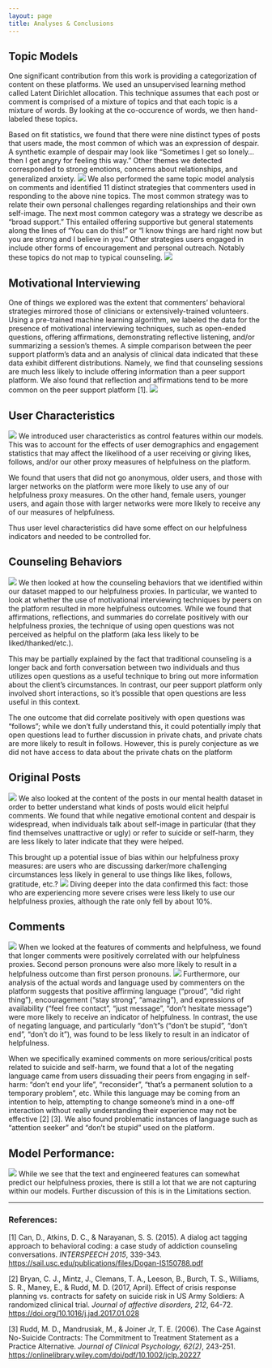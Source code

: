 ```yaml
---
layout: page
title: Analyses & Conclusions
---
```

## Topic Models
One significant contribution from this work is providing a categorization of content on these platforms. We used an unsupervised learning method called Latent Dirichlet allocation. This technique assumes that each post or comment is comprised of a mixture of topics and that each topic is a mixture of words. By looking at the co-occurence of words, we then hand-labeled these topics. 

Based on fit statistics, we found that there were nine distinct types of posts that users made, the most common of which was an expression of despair. A synthetic example of despair may look like “Sometimes I get so lonely…then I get angry for feeling this way.” Other themes we detected corresponded to strong emotions, concerns about relationships, and generalized anxiety.
<img src="{{ site.url }}{{ site.baseurl }}/assets/img/TopicModelQuestion.png">
We also performed the same topic model analysis on comments and identified 11 distinct strategies that commenters used in responding to the above nine topics. The most common strategy was to relate their own personal challenges regarding relationships and their own self-image. The next most common category was a strategy we describe as “broad support.” This entailed offering supportive but general statements along the lines of “You can do this!” or “I know things are hard right now but you are strong and I believe in you.” Other strategies users engaged in include other forms of encouragement and personal outreach. Notably these topics do not map to typical counseling.
<img src="{{ site.url }}{{ site.baseurl }}/assets/img/TopicModelComments.png">

## Motivational Interviewing 
One of things we explored was the extent that commenters’ behavioral strategies mirrored those of clinicians or extensively-trained volunteers. Using a pre-trained machine learning algorithm, we labeled the data for the presence of motivational interviewing techniques, such as open-ended questions, offering affirmations, demonstrating reflective listening, and/or summarizing a session’s themes. A simple comparison between the peer support platform’s data and an analysis of clinical data indicated that these data exhibit different distributions. Namely, we find that counseling sessions are much less likely to include offering information than a peer support platform. We also found that reflection and affirmations tend to be more common on the peer support platform [1]. 
<img src="{{ site.url }}{{ site.baseurl }}/assets/img/MI_distribution.png">

## User Characteristics
<img src="{{ site.url }}{{ site.baseurl }}/assets/img/PostersCommenters.PNG">
We introduced user characteristics as control features within our models. This was to account for the effects of user demographics and engagement statistics that may affect the likelihood of a user receiving or giving likes, follows, and/or our other proxy measures of helpfulness on the platform.

We found that users that did not go anonymous, older users, and those with larger networks on the platform were more likely to use any of our helpfulness proxy measures. On the other hand, female users, younger users, and again those with larger networks were more likely to receive any of our measures of helpfulness.

Thus user level characteristics did have some effect on our helpfulness indicators and needed to be controlled for.

## Counseling Behaviors
<img src="{{ site.url }}{{ site.baseurl }}/assets/img/MITags.png">
We then looked at how the counseling behaviors that we identified within our dataset mapped to our helpfulness proxies. In particular, we wanted to look at whether the use of motivational interviewing techniques by peers on the platform resulted in more helpfulness outcomes. While we found that affirmations, reflections, and summaries do correlate positively with our helpfulness proxies, the technique of using open questions was not perceived as helpful on the platform (aka less likely to be liked/thanked/etc.). 

This may be partially explained by the fact that traditional counseling is a longer back and forth conversation between two individuals and thus utilizes open questions as a useful technique to bring out more information about the client’s circumstances. In contrast, our peer support platform only involved short interactions, so it’s possible that open questions are less useful in this context. 

The one outcome that did correlate positively with open questions was “follows”; while we don’t fully understand this, it could potentially imply that open questions lead to further discussion in private chats, and private chats are more likely to result in follows. However, this is purely conjecture as we did not have access to data about the private chats on the platform

## Original Posts
<img src="{{ site.url }}{{ site.baseurl }}/assets/img/PostWordcloud.png">
We also looked at the content of the posts in our mental health dataset in order to better understand what kinds of posts would elicit helpful comments. We found that while negative emotional content and despair is widespread, when individuals talk about self-image in particular (that they find themselves unattractive or ugly) or refer to suicide or self-harm, they are less likely to later indicate that they were helped.

This brought up a potential issue of bias within our helpfulness proxy measures: are users who are discussing darker/more challenging circumstances less likely in general to use things like likes, follows, gratitude, etc.? 
<img src="{{ site.url }}{{ site.baseurl }}/assets/img/ContentPercentages.png">
Diving deeper into the data confirmed this fact: those who are experiencing more severe crises were less likely to use our helpfulness proxies, although the rate only fell by about 10%.

## Comments 
<img src="{{ site.url }}{{ site.baseurl }}/assets/img/HelpfulNotHelpful.png">
When we looked at the features of comments and helpfulness, we found that longer comments were positively correlated with our helpfulness proxies. Second person pronouns were also more likely to result in a helpfulness outcome than first person pronouns.
<img src="{{ site.url }}{{ site.baseurl }}/assets/img/CommentWordcloud.png">
Furthermore, our analysis of the actual words and language used by commenters on the platform suggests that positive affirming language (“proud”, “did right thing”), encouragement (“stay strong”, “amazing”), and expressions of availability (“feel free contact”, “just message”, “don’t hesitate message”) were more likely to receive an indicator of helpfulness. In contrast, the use of negating language, and particularly “don’t”s (“don’t be stupid”, “don’t end”, “don’t do it”), was found to be less likely to result in an indicator of helpfulness.

When we specifically examined comments on more serious/critical posts related to suicide and self-harm, we found that a lot of the negating language came from users dissuading their peers from engaging in self-harm: “don’t end your life”, “reconsider”, “that’s a permanent solution to a temporary problem”, etc. While this language may be coming from an intention to help, attempting to change someone’s mind in a one-off interaction without really understanding their experience may not be effective [2] [3]. We also found problematic instances of language such as “attention seeker” and “don’t be stupid” used on the platform.

## Model Performance:
<img src="{{ site.url }}{{ site.baseurl }}/assets/img/ModelPerformance.PNG">
While we see that the text and engineered features can somewhat predict our helpfulness proxies, there is still a lot that we are not capturing within our models. Further discussion of this is in the Limitations section.

-------------------
### References:

[1] Can, D., Atkins, D. C., & Narayanan, S. S. (2015). A dialog act tagging approach to behavioral coding: a case study of addiction counseling conversations. *INTERSPEECH 2015*, 339-343. https://sail.usc.edu/publications/files/Dogan-IS150788.pdf

[2] Bryan, C. J., Mintz, J., Clemans, T. A., Leeson, B., Burch, T. S., Williams, S. R., Maney, E., & Rudd, M. D. (2017, April). Effect of crisis response planning vs. contracts for safety on suicide risk in US Army Soldiers: A randomized clinical trial. *Journal of affective disorders, 212*, 64-72. https://doi.org/10.1016/j.jad.2017.01.028

[3] Rudd, M. D., Mandrusiak, M., & Joiner Jr, T. E. (2006). The Case Against No-Suicide Contracts: The Commitment to Treatment Statement as a Practice Alternative. *Journal of Clinical Psychology, 62(2)*, 243-251.
https://onlinelibrary.wiley.com/doi/pdf/10.1002/jclp.20227

